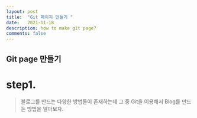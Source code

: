 ```yaml
---
layout: post
title:  "Git 페이지 만들기 "
date:   2021-11-18
description: how to make git page?
comments: false
---
```


## Git page 만들기 
# step1.
<blockquote> 블로그를 만드는 다양한 방법들이 존재하는데 그 중 Git을 이용해서 Blog를 만드는 방법을 알아보자. </blockquote>